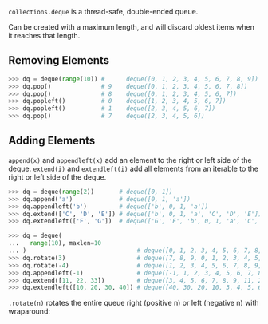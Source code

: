 `collections.deque` is a thread-safe, double-ended queue.

Can be created with a maximum length, and will discard oldest items when it reaches that length.

## Removing Elements
```python
>>> dq = deque(range(10)) #      deque([0, 1, 2, 3, 4, 5, 6, 7, 8, 9])
>>> dq.pop()              # 9    deque([0, 1, 2, 3, 4, 5, 6, 7, 8])
>>> dq.pop()              # 8    deque([0, 1, 2, 3, 4, 5, 6, 7])
>>> dq.popleft()          # 0    deque([1, 2, 3, 4, 5, 6, 7])
>>> dq.popleft()          # 1    deque([2, 3, 4, 5, 6, 7])
>>> dq.pop()              # 7    deque([2, 3, 4, 5, 6])
```

## Adding Elements
`append(x)` and `appendleft(x)` add an element to the right or left side of the deque.
`extend(i)` and `extendleft(i)` add all elements from an iterable to the right or left side of the deque.
```python
>>> dq = deque(range(2))       # deque([0, 1])
>>> dq.append('a')             # deque([0, 1, 'a'])
>>> dq.appendleft('b')         # deque(['b', 0, 1, 'a'])
>>> dq.extend(['C', 'D', 'E']) # deque(['b', 0, 1, 'a', 'C', 'D', 'E'])
>>> dq.extendleft(['F', 'G'])  # deque(['G', 'F', 'b', 0, 1, 'a', 'C', 'D', 'E'])
```


```python
>>> dq = deque(
...   range(10), maxlen=10
... )                               # deque([0, 1, 2, 3, 4, 5, 6, 7, 8, 9], maxlen=10)
>>> dq.rotate(3)                    # deque([7, 8, 9, 0, 1, 2, 3, 4, 5, 6], maxlen=10)
>>> dq.rotate(-4)                   # deque([1, 2, 3, 4, 5, 6, 7, 8, 9, 0], maxlen=10)
>>> dq.appendleft(-1)               # deque([-1, 1, 2, 3, 4, 5, 6, 7, 8, 9], maxlen=10)
>>> dq.extend([11, 22, 33])         # deque([3, 4, 5, 6, 7, 8, 9, 11, 22, 33], maxlen=10)
>>> dq.extendleft([10, 20, 30, 40]) # deque([40, 30, 20, 10, 3, 4, 5, 6, 7, 8], maxlen=10)
```
`.rotate(n)` rotates the entire queue right (positive n) or left (negative n) with wraparound: